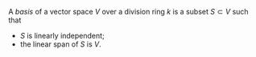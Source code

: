 A *basis* of a vector space $V$ over a division ring $k$ is a subset $S \subset V$ such that

- $S$ is linearly independent;
- the linear span of $S$ is $V$.
